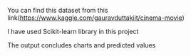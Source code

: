 You can find this dataset from this link(https://www.kaggle.com/gauravduttakiit/cinema-movie)

I have used Scikit-learn library in this project

The output concludes charts and predicted values
